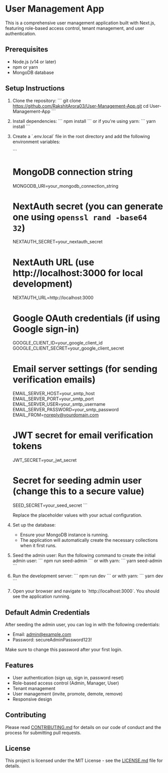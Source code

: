 # User Management App

This is a comprehensive user management application built with Next.js, featuring role-based access control, tenant management, and user authentication.

## Prerequisites

- Node.js (v14 or later)
- npm or yarn
- MongoDB database

## Setup Instructions

1. Clone the repository:
   \`\`\`
   git clone https://github.com/RakshitArora03/User-Management-App.git
   cd User-Management-App
   \`\`\`

2. Install dependencies:
   \`\`\`
   npm install
   \`\`\`
   or if you're using yarn:
   \`\`\`
   yarn install
   \`\`\`

3. Create a \`.env.local\` file in the root directory and add the following environment variables:

   \`\`\`
   # MongoDB connection string
   MONGODB_URI=your_mongodb_connection_string

   # NextAuth secret (you can generate one using `openssl rand -base64 32`)
   NEXTAUTH_SECRET=your_nextauth_secret

   # NextAuth URL (use http://localhost:3000 for local development)
   NEXTAUTH_URL=http://localhost:3000

   # Google OAuth credentials (if using Google sign-in)
   GOOGLE_CLIENT_ID=your_google_client_id
   GOOGLE_CLIENT_SECRET=your_google_client_secret

   # Email server settings (for sending verification emails)
   EMAIL_SERVER_HOST=your_smtp_host
   EMAIL_SERVER_PORT=your_smtp_port
   EMAIL_SERVER_USER=your_smtp_username
   EMAIL_SERVER_PASSWORD=your_smtp_password
   EMAIL_FROM=noreply@yourdomain.com

   # JWT secret for email verification tokens
   JWT_SECRET=your_jwt_secret

   # Secret for seeding admin user (change this to a secure value)
   SEED_SECRET=your_seed_secret
   \`\`\`

   Replace the placeholder values with your actual configuration.

4. Set up the database:
   - Ensure your MongoDB instance is running.
   - The application will automatically create the necessary collections when it first runs.

5. Seed the admin user:
   Run the following command to create the initial admin user:
   \`\`\`
   npm run seed-admin
   \`\`\`
   or with yarn:
   \`\`\`
   yarn seed-admin
   \`\`\`

6. Run the development server:
   \`\`\`
   npm run dev
   \`\`\`
   or with yarn:
   \`\`\`
   yarn dev
   \`\`\`

7. Open your browser and navigate to \`http://localhost:3000\`. You should see the application running.

## Default Admin Credentials

After seeding the admin user, you can log in with the following credentials:

- Email: admin@example.com
- Password: secureAdminPassword123!

Make sure to change this password after your first login.

## Features

- User authentication (sign up, sign in, password reset)
- Role-based access control (Admin, Manager, User)
- Tenant management
- User management (invite, promote, demote, remove)
- Responsive design

## Contributing

Please read [CONTRIBUTING.md](CONTRIBUTING.md) for details on our code of conduct and the process for submitting pull requests.

## License

This project is licensed under the MIT License - see the [LICENSE.md](LICENSE.md) file for details.

